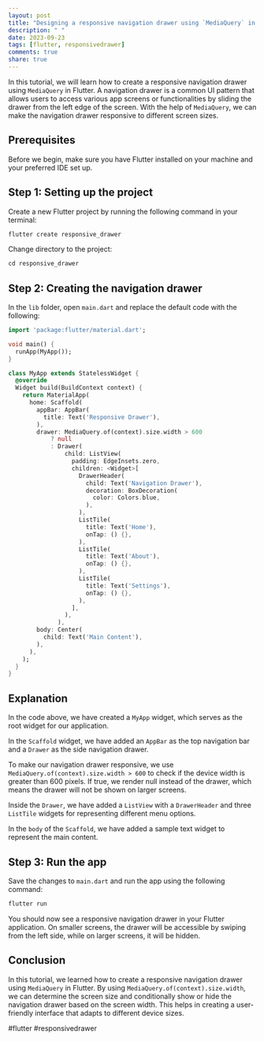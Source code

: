 ```yaml
---
layout: post
title: "Designing a responsive navigation drawer using `MediaQuery` in Flutter"
description: " "
date: 2023-09-23
tags: [flutter, responsivedrawer]
comments: true
share: true
---
```


In this tutorial, we will learn how to create a responsive navigation drawer using `MediaQuery` in Flutter. A navigation drawer is a common UI pattern that allows users to access various app screens or functionalities by sliding the drawer from the left edge of the screen. With the help of `MediaQuery`, we can make the navigation drawer responsive to different screen sizes.

## Prerequisites

Before we begin, make sure you have Flutter installed on your machine and your preferred IDE set up.

## Step 1: Setting up the project

Create a new Flutter project by running the following command in your terminal:

```dart
flutter create responsive_drawer
```

Change directory to the project:

```dart
cd responsive_drawer
```

## Step 2: Creating the navigation drawer

In the `lib` folder, open `main.dart` and replace the default code with the following:

```dart
import 'package:flutter/material.dart';

void main() {
  runApp(MyApp());
}

class MyApp extends StatelessWidget {
  @override
  Widget build(BuildContext context) {
    return MaterialApp(
      home: Scaffold(
        appBar: AppBar(
          title: Text('Responsive Drawer'),
        ),
        drawer: MediaQuery.of(context).size.width > 600
            ? null
            : Drawer(
                child: ListView(
                  padding: EdgeInsets.zero,
                  children: <Widget>[
                    DrawerHeader(
                      child: Text('Navigation Drawer'),
                      decoration: BoxDecoration(
                        color: Colors.blue,
                      ),
                    ),
                    ListTile(
                      title: Text('Home'),
                      onTap: () {},
                    ),
                    ListTile(
                      title: Text('About'),
                      onTap: () {},
                    ),
                    ListTile(
                      title: Text('Settings'),
                      onTap: () {},
                    ),
                  ],
                ),
              ),
        body: Center(
          child: Text('Main Content'),
        ),
      ),
    );
  }
}
```

## Explanation

In the code above, we have created a `MyApp` widget, which serves as the root widget for our application.

In the `Scaffold` widget, we have added an `AppBar` as the top navigation bar and a `Drawer` as the side navigation drawer.

To make our navigation drawer responsive, we use `MediaQuery.of(context).size.width > 600` to check if the device width is greater than 600 pixels. If true, we render null instead of the drawer, which means the drawer will not be shown on larger screens.

Inside the `Drawer`, we have added a `ListView` with a `DrawerHeader` and three `ListTile` widgets for representing different menu options.

In the `body` of the `Scaffold`, we have added a sample text widget to represent the main content.

## Step 3: Run the app

Save the changes to `main.dart` and run the app using the following command:

```dart
flutter run
```

You should now see a responsive navigation drawer in your Flutter application. On smaller screens, the drawer will be accessible by swiping from the left side, while on larger screens, it will be hidden.

## Conclusion

In this tutorial, we learned how to create a responsive navigation drawer using `MediaQuery` in Flutter. By using `MediaQuery.of(context).size.width`, we can determine the screen size and conditionally show or hide the navigation drawer based on the screen width. This helps in creating a user-friendly interface that adapts to different device sizes.

#flutter #responsivedrawer